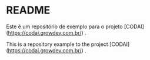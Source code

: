 # README

Este é um repositório de exemplo para o projeto [CODAI] (https://codai.growdev.com.br/) . 

This is a repository example to the project [CODAI] (https://codai.growdev.com.br/) . 
